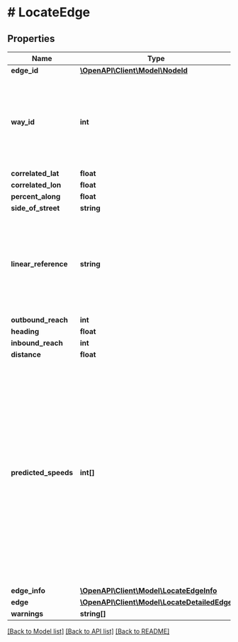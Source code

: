# # LocateEdge

## Properties

Name | Type | Description | Notes
------------ | ------------- | ------------- | -------------
**edge_id** | [**\OpenAPI\Client\Model\NodeId**](NodeId.md) |  | [optional]
**way_id** | **int** | The OSM way ID associated with this edge (absent in verbose response; see the edge info). | [optional]
**correlated_lat** | **float** |  |
**correlated_lon** | **float** |  |
**percent_along** | **float** |  |
**side_of_street** | **string** |  |
**linear_reference** | **string** | A base64-encoded [OpenLR location reference](https://www.openlr-association.com/fileadmin/user_upload/openlr-whitepaper_v1.5.pdf), for a graph edge of the road network matched by the query. | [optional]
**outbound_reach** | **int** |  | [optional]
**heading** | **float** |  | [optional]
**inbound_reach** | **int** |  | [optional]
**distance** | **float** |  | [optional]
**predicted_speeds** | **int[]** | Predicted speed information based on historical data. If available, this will include 2016 entries. Each entry represents 5 minutes, where the first entry represents midnight on Monday, the second entry represents 00:05 on Monday, etc. | [optional]
**edge_info** | [**\OpenAPI\Client\Model\LocateEdgeInfo**](LocateEdgeInfo.md) |  | [optional]
**edge** | [**\OpenAPI\Client\Model\LocateDetailedEdge**](LocateDetailedEdge.md) |  | [optional]
**warnings** | **string[]** |  | [optional]

[[Back to Model list]](../../README.md#models) [[Back to API list]](../../README.md#endpoints) [[Back to README]](../../README.md)
